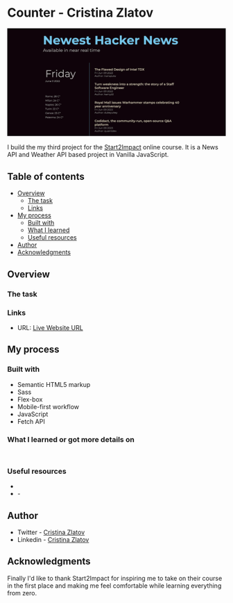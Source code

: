 # Counter - Cristina Zlatov

![BANNER](public/images/banner.png)

I build the my third project for the [Start2Impact](https://www.start2impact.it/) online course. It is a News API and Weather API based project in Vanilla JavaScript.

## Table of contents

- [Overview](#overview)
  - [The task](#the-challenge)
  - [Links](#links)
- [My process](#my-process)
  - [Built with](#built-with)
  - [What I learned](#what-i-learned)
  - [Useful resources](#useful-resources)
- [Author](#author)
- [Acknowledgments](#acknowledgments)

## Overview

### The task

### Links

- URL: [Live Website URL](https://vocal-rugelach-86d415.netlify.app/)

## My process

### Built with

- Semantic HTML5 markup
- Sass
- Flex-box
- Mobile-first workflow
- JavaScript
- Fetch API

### What I learned or got more details on

```css

```

```javascript

```

### Useful resources

- []()
- []() -

## Author

- Twitter - [Cristina Zlatov](https://twitter.com/zlatov_cristina)
- Linkedin - [Cristina Zlatov](https://www.linkedin.com/in/cristina-zlatov/)

## Acknowledgments

Finally I'd like to thank Start2Impact for inspiring me to take on their course in the first place and making me feel comfortable while learning everything from zero.
